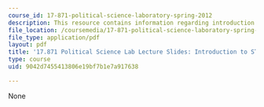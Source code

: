 ```yaml
---
course_id: 17-871-political-science-laboratory-spring-2012
description: This resource contains information regarding introduction to STATA.
file_location: /coursemedia/17-871-political-science-laboratory-spring-2012/9042d7455413806e19bf7b1e7a917638_MIT17_871S12_01IntrotoStat.pdf
file_type: application/pdf
layout: pdf
title: '17.871 Political Science Lab Lecture Slides: Introduction to STATA'
type: course
uid: 9042d7455413806e19bf7b1e7a917638

---
```

None